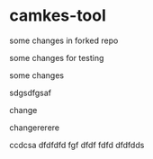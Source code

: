 # camkes-tool

some changes in forked repo

some changes for testing

some changes

sdgsdfgsaf

change

changererere

ccdcsa
dfdfdfd
fgf
dfdf
fdfd
dfdfdds

